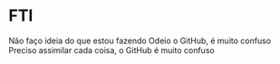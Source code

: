 # FTI

Não faço ideia do que estou fazendo
Odeio o GitHub, é muito confuso
Preciso assimilar cada coisa, o GitHub é muito confuso
